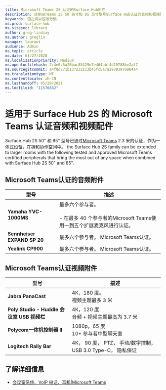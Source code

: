 ```yaml
---
title: Microsoft Teams 2S 认证的Surface Hub附件
description: 请参阅Teams 2S 50 英寸和 85 英寸型号Surface Hub认证的音频和视频附件。
keywords: 值之间以逗号分隔
ms.prod: surface-hub
ms.sitesec: library
author: greg-lindsay
ms.author: greglin
manager: laurawi
audience: Admin
ms.topic: article
ms.date: 01/27/2020
ms.localizationpriority: Medium
ms.openlocfilehash: 2c4e6c5a20bac85429e7e464bbf4d19788be2af7
ms.sourcegitcommit: a4f8d271b1372321c3b45fc5a7a29703976964a4
ms.translationtype: MT
ms.contentlocale: zh-CN
ms.lasthandoff: 05/20/2021
ms.locfileid: "11576882"
---
```

# <a name="microsoft-teams-certified-audio-and-video-accessories-for-surface-hub-2s"></a>适用于 Surface Hub 2S 的 Microsoft Teams 认证音频和视频配件

Surface Hub 2S 50" 和 85" 型号已通过[Microsoft Teams](https://www.microsoft.com/microsoft-teams/across-devices/devices/product?deviceid=31) 2.3 米的认证，作为一体式设备，在拥和协作空间中。 the Surface Hub 2S family can be extended to larger rooms with the following tested and approved Microsoft Teams certified peripherals that bring the most out of any space when combined with Surface Hub 2S 50" and 85".

## <a name="microsoft-teams-certified-audio-accessories"></a>Microsoft Teams认证的音频附件 

| 型号                                | 描述                                                                                                                                                                                                                                                                                              |
| ------------------------------------ | -------------------------------------------------------------------------------------------------------------------------------------------------------------------------------------------------------------------------------------------------------------------------------------------------------- |
| **Yamaha YVC-1000MS**<br>        | 最多六个参与者。<br><br>- 在最多 40 个参与者的Microsoft Teams使用一到五个扩展麦克风进行认证。                                                                                                                                                               |
| **Sennheiser EXPAND SP 20**<br> | 最多六个参与者。 Microsoft Teams认证。                                                                                                                                                                                                                                                   |
| **Yealink CP900**<br>           | 最多六个参与者。 Microsoft Teams认证。                                                                                                                                                                                                                                                   |

 
## <a name="microsoft-teams-certified-video-accessories"></a>Microsoft Teams认证视频附件

| 型号                                       | 描述                                                                    |
| ------------------------------------------- | ------------------------------------------------------------------------------ |
| **Jabra PanaCast**<br>                  | 4K，180 度。<br>视频主题最多 3 米                          |
| **Poly Studio - Huddle 会议室 USB 视频栏** | 4K，120 度<br>音频 + 视频主题最高为 3.7 米                 |
| **Polycom一体机控制器 II**<br>    | 1080p，65 度<br>10+ 参与者中型聊天室                             |
| **Logitech Rally Bar**                      | 4K， 90 度， PTZ， 手动/数字控制， USB 3.0 Type-C， 隐私保证 |

## <a name="learn-more"></a>了解详细信息

- [会议室系统、VoIP 电话、耳机|Microsoft Teams](https://www.microsoft.com/microsoft-teams/across-devices/)
